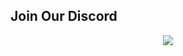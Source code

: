 ## Join Our Discord

<p align="center">
<img src="https://makedeveasy.sirv.com/Spins/frame%20(1).png">
</p>





